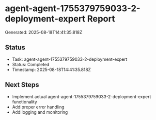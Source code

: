 # agent-agent-1755379759033-2-deployment-expert Report

Generated: 2025-08-18T14:41:35.818Z

## Status
- Task: agent-agent-1755379759033-2-deployment-expert
- Status: Completed
- Timestamp: 2025-08-18T14:41:35.818Z

## Next Steps
- Implement actual agent-agent-1755379759033-2-deployment-expert functionality
- Add proper error handling
- Add logging and monitoring
